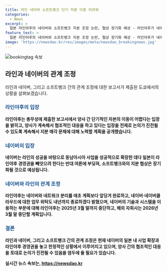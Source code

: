 ```yaml
---
title: 라인 네이버 소프트뱅크 단기 자본 이동 어려워
categories:
  - News
excerpt: >
  일본 라인야후의 네이버와 소프트뱅크 지분 조정 논란, 협상 장기화 예상 - 라인야후가 네이버와의 지분 조정은 어려울 것으로 밝히며, 일본 정부의 압박 속에 협상이 어려워졌다고 전했다. 사이버보안 강화 지시에 이어 자본 관계 재검토를 요구한 일본 정부는 A홀딩스 지분 매각을 압력으로 여겨지고, 네이버와 소프트뱅크 간 지분 협상은 장기화될 전망이다. 이에 라인야후는 네이버와의 네트워크 분리와 업무 위탁 종료를 앞당기는 방침을 공개했다.
feature_text: >
  일본 라인야후의 네이버와 소프트뱅크 지분 조정 논란, 협상 장기화 예상 - 라인야후가 네이버와의 지분 조정은 어려울 것으로 밝히며, 일본 정부의 압박 속에 협상이 어려워졌다고 전했다. 사이버보안 강화 지시에 이어 자본 관계 재검토를 요구한 일본 정부는 A홀딩스 지분 매각을 압력으로 여겨지고, 네이버와 소프트뱅크 간 지분 협상은 장기화될 전망이다. 이에 라인야후는 네이버와의 네트워크 분리와 업무 위탁 종료를 앞당기는 방침을 공개했다.
image: 'https://newsdao.kr/res/images/meta/newsdao_breakingnews.jpg'
---
```


<p><img src="https://newsdao.kr/res/images/meta/newsdao_breakingnews.jpg" alt="bookingtag 속보" /></p>

<h2 data-ke-size="size26">라인과 네이버의 관계 조정</h2>

<p data-ke-size="size16">라인과 네이버, 그리고 소프트뱅크 간의 관계 조정에 대한 보고서가 제출된 도쿄에서의 상황을 살펴보겠습니다.</p>

<h3><b><span style="color: #1a5490;">라인야후의 입장</span><b></h3>

<p data-ke-size="size16">라인야후는 총무성에 제출한 보고서에서 양사 간 단기적인 자본의 이동이 어렵다는 입장을 밝히고, 양사가 계속해서 협조적인 대응을 하고 있다는 입장을 전제로 논의가 진전될 수 있도록 계속해서 지분 매각 문제에 대해 노력할 계획을 공개했습니다.</p>

<h3><b><span style="color: #1a5490;">네이버의 입장</span><b></h3>

<p data-ke-size="size16">네이버는 라인의 성공을 바탕으로 동남아시아 사업을 성공적으로 확장한 데다 일본이 라인야후 경영권을 빼앗으려 한다는 반대 여론에 부딪혀, 소프트뱅크와의 지분 협상은 장기화될 것으로 예상됩니다.</p>

<h3><b><span style="color: #1a5490;">네이버와 라인의 관계 조정</span><b></h3>

<p data-ke-size="size16">라인야후는 네이버와 네트워크 분리를 애초 계획보다 앞당겨 완료하고, 네이버·네이버클라우드에 대한 업무 위탁도 내년까지 종료하겠다 밝혔으며, 네이버의 기술과 시스템을 이용하는 부문에 대해 라인야후는 2025년 3월 말까지 중단하고, 해외 자회사는 2026년 3월 말 중단할 계획입니다.</p>

<h3><b><span style="color: #1a5490;">결론</span><b></h3>

<p data-ke-size="size16">라인과 네이버, 그리고 소프트뱅크 간의 관계 조정은 현재 네이버의 일본 내 사업 확장과 라인야후 경영권을 놓고 한정적인 상황에서 이루어지고 있으며, 양사 간의 협조적인 대응을 토대로 논의가 진전될 수 있음을 염두에 둘 필요가 있습니다.</p>
실시간 뉴스 속보는, <a href="https://newsdao.kr" rel="dofollow">https://newsdao.kr</a>



